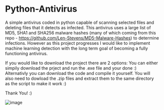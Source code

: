 # Python-Antivirus
A simple antivirus coded in python capable of scanning selected files and deleting files that it detects as infected. This antivirus uses a large list of MD5, SHA1 and SHA256 malware hashes (many of which coming from this repo - https://github.com/Len-Stevens/MD5-Malware-Hashes) to determine infections. However as this project progresses I would like to implement machine learning detection with the long term goal of becoming a fully functioning antivirus. 

If you would like to download the project there are 2 options: You can either simpily download the prject and run the .exe file and your done :)
Alternativly you can download the code and compile it yourself. You will also need to dowload the .zip files and extract them to the same directory as the script to make it work :) 

Thank You! :)

![image](https://user-images.githubusercontent.com/79765504/110012476-3c13e500-7d29-11eb-9642-d41edc75aef0.png)


